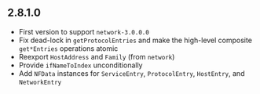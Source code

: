 ## 2.8.1.0

- First version to support `network-3.0.0.0`
- Fix dead-lock in `getProtocolEntries` and make the high-level composite `get*Entries` operations atomic
- Reexport `HostAddress` and `Family` (from `network`)
- Provide `ifNameToIndex` unconditionally
- Add `NFData` instances for `ServiceEntry`, `ProtocolEntry`, `HostEntry`, and `NetworkEntry`
